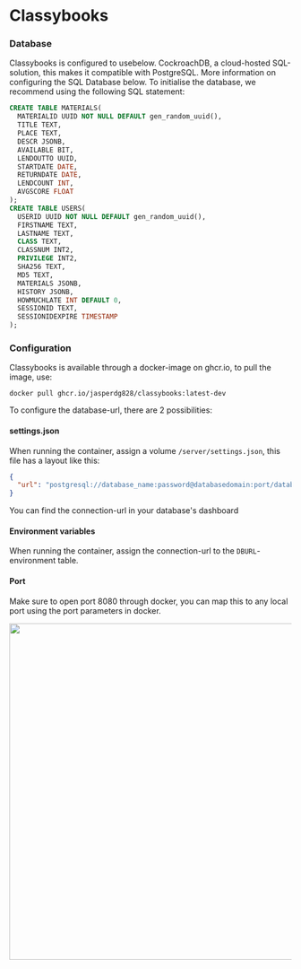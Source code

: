 # Classybooks

### Database

Classybooks is configured to usebelow. CockroachDB, a cloud-hosted SQL-solution, this makes it compatible with PostgreSQL. More information on configuring the SQL Database below.
To initialise the database, we recommend using the following SQL statement:

```SQL
CREATE TABLE MATERIALS(
  MATERIALID UUID NOT NULL DEFAULT gen_random_uuid(),
  TITLE TEXT,
  PLACE TEXT,
  DESCR JSONB,
  AVAILABLE BIT,
  LENDOUTTO UUID,
  STARTDATE DATE,
  RETURNDATE DATE,
  LENDCOUNT INT,
  AVGSCORE FLOAT
);
CREATE TABLE USERS(
  USERID UUID NOT NULL DEFAULT gen_random_uuid(),
  FIRSTNAME TEXT,
  LASTNAME TEXT,
  CLASS TEXT,
  CLASSNUM INT2,
  PRIVILEGE INT2,
  SHA256 TEXT,
  MD5 TEXT,
  MATERIALS JSONB,
  HISTORY JSONB,
  HOWMUCHLATE INT DEFAULT 0,
  SESSIONID TEXT,
  SESSIONIDEXPIRE TIMESTAMP
);
```

### Configuration

Classybooks is available through a docker-image on ghcr.io, to pull the image, use:

```
docker pull ghcr.io/jasperdg828/classybooks:latest-dev
```

To configure the database-url, there are 2 possibilities:

#### settings.json

When running the container, assign a volume `/server/settings.json`, this file has a layout like this:

```json
{
  "url": "postgresql://database_name:password@databasedomain:port/database?sslmode=verify-full"
}
```

You can find the connection-url in your database's dashboard

#### Environment variables

When running the container, assign the connection-url to the `DBURL`-environment table.

#### Port

Make sure to open port 8080 through docker, you can map this to any local port using the port parameters in docker.

<img src="https://github.com/JasperDG828/classybooks/blob/develop/art/logo_long.png?raw=true" width="600"/>
